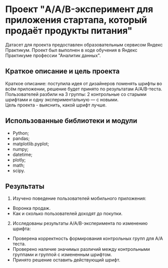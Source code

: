 # Проект "A/A/B-эксперимент для приложения стартапа, который продаёт продукты питания"
Датасет для проекта предоставлен образовательным сервисом Яндекс Практикум. Проект был выполнен в ходе обучения в Яндекс Практикуме профессии "Аналитик данных".
## Краткое описание и цель проекта
Краткое описание: поступила идея от дизайнеров поменять шрифты во всём приложении, решение будет принято по результатам A/A/B-теста. Пользователей разбили на 3 группы: 2 контрольные со старыми шрифтами и одну экспериментальную — с новыми. \
Цель проекта - выяснить, какой шрифт лучше.
## Использованные библиотеки и модули 
- Python;
- pandas;
- matplotlib.pyplot;
- numpy;
- datetime;
- plotly;
- math;
- scipy.
## Результаты
1) Изучено поведение пользователей мобильного приложения:
- Воронка продаж.
- Как и сколько пользователей доходят до покупки.
2) Исследованы результаты A/A/B-эксперимента по изменению шрифта:
- Проверена корректность формирования контрольных групп для А/А теста.
- Проверено наличие значимых различий между контрольными группами и группой с измененным шрифтом.
- Принято решение оставить действующий шрифт.

